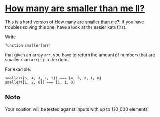 # [**How many are smaller than me II?**](https://www.codewars.com/kata/56a1c63f3bc6827e13000006/python)

This is a hard version of [How many are smaller than me?](https://www.codewars.com/kata/56a1c074f87bc2201200002e). If you have troubles solving this one, have a look at the easier kata first.

Write

```
function smaller(arr)
```

that given an array ```arr```, you have to return the amount of numbers that are smaller than ```arr[i]``` to the right.

For example:

```
smaller([5, 4, 3, 2, 1]) === [4, 3, 2, 1, 0]
smaller([1, 2, 0]) === [1, 1, 0]
```

## Note
Your solution will be tested against inputs with up to 120_000 elements